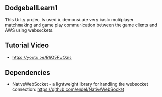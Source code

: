 ## DodgeballLearn1

This Unity project is used to demonstrate very basic multiplayer matchmaking and game play communication between the game clients and AWS using websockets.  

## Tutorial Video 

* https://youtu.be/BljQ5FwQzis

## Dependencies

* NativeWebSocket - a lightweight library for handling the websocket connection: https://github.com/endel/NativeWebSocket
